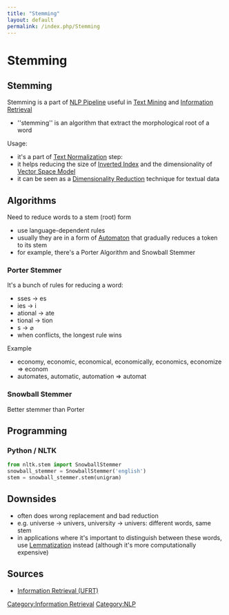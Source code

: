 ```yaml
---
title: "Stemming"
layout: default
permalink: /index.php/Stemming
---
```


# Stemming

## Stemming
Stemming is a part of [NLP Pipeline](NLP_Pipeline) useful in [Text Mining](Text_Mining) and [Information Retrieval](Information_Retrieval)
- ''stemming'' is an algorithm that extract the morphological root of a word 


Usage:
- it's a part of [Text Normalization](Text_Normalization) step: 
- it helps reducing the size of [Inverted Index](Inverted_Index) and the dimensionality of [Vector Space Model](Vector_Space_Model)
- it can be seen as a [Dimensionality Reduction](Dimensionality_Reduction) technique for textual data



## Algorithms
Need to reduce words to a stem (root) form
- use language-dependent rules
- usually they are in a form of [Automaton](Deterministic_Finite_Automate) that gradually reduces a token to its stem
- for example, there's a Porter Algorithm and Snowball Stemmer
 

### Porter Stemmer
It's a bunch of rules for reducing a word:
- sses -> es
- ies -> i
- ational -> ate
- tional -> tion
- s -> $\varnothing$
- when conflicts, the longest rule wins

Example
- economy, economic, economical, economically, economics, economize => econom
- automates, automatic, automation => automat


### Snowball Stemmer
Better stemmer than Porter


## Programming
### Python / NLTK
```python
from nltk.stem import SnowballStemmer
snowball_stemmer = SnowballStemmer('english')
stem = snowball_stemmer.stem(unigram)
```


## Downsides
- often does wrong replacement and bad reduction
- e.g. universe -> univers, university -> univers: different words, same stem
- in applications where it's important to distinguish between these words, use [Lemmatization](Lemmatization) instead (although it's more computationally expensive)


## Sources
- [Information Retrieval (UFRT)](Information_Retrieval_(UFRT))

[Category:Information Retrieval](Category_Information_Retrieval)
[Category:NLP](Category_NLP)